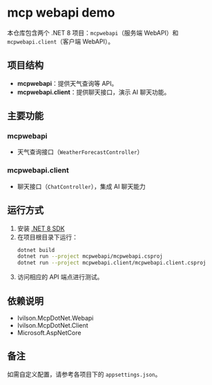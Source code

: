 # mcp webapi demo

本仓库包含两个 .NET 8 项目：`mcpwebapi`（服务端 WebAPI）和 `mcpwebapi.client`（客户端 WebAPI）。

## 项目结构

- **mcpwebapi**：提供天气查询等 API。
- **mcpwebapi.client**：提供聊天接口，演示 AI 聊天功能。

## 主要功能

### mcpwebapi
- 天气查询接口（`WeatherForecastController`）

### mcpwebapi.client
- 聊天接口（`ChatController`），集成 AI 聊天能力

## 运行方式

1. 安装 [.NET 8 SDK](https://dotnet.microsoft.com/download/dotnet/8.0)
2. 在项目根目录下运行：
   ```bash
   dotnet build
   dotnet run --project mcpwebapi/mcpwebapi.csproj
   dotnet run --project mcpwebapi.client/mcpwebapi.client.csproj
   ```
3. 访问相应的 API 端点进行测试。

## 依赖说明
- Ivilson.McpDotNet.Webapi
- Ivilson.McpDotNet.Client
- Microsoft.AspNetCore

## 备注
如需自定义配置，请参考各项目下的 `appsettings.json`。
